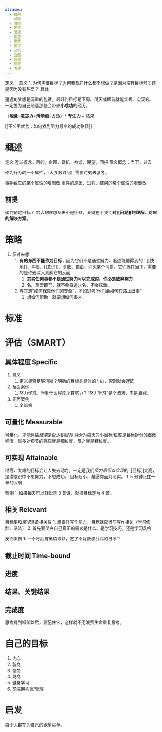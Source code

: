 ```yaml
---
aliases:
  - 结果
  - 成就
  - 目的
  - 期望
  - 渴望
  - 欲望
  - 愿景
  - 欲求
  - 动机
  - 企图
  - 指望
  - 愿望
  - 希望
---
```

定义：
意义
	1. 为何需要目标？为何我现在什么都不想做？是因为没有目标吗？还是因为没有热爱？
具体

遥远的梦想是沉重的包袱。最好的目标是下周、明天或眼前就能实践、实现的。
一定要为自己制造那些会带来**小成功**的经历。

（**能量**+**意志力**+**清晰度**+**方法**）\* **专注力** = 结果

[[不公平优势：如何找到阻力最小的成功路径]] 

# 概述
定义
近义概念：目的，企图，动机，欲求，期望，回报
反义概念：当下，过去

作为行为的一个属性，（大多数时间）需要时刻去思考。

事物或它的某个属性的增删改
事件的原因、过程、结果的某个属性的增删改
## 前提
如何确定目标？
宏大的理想从来不是困难，关键在于我们**对[[问题]]的理解**、**对应的解决方案**。
# 策略
1. 反过来想
	1. **有的东西不能作为目标**，因为它们不是通过努力、追逐能够得到的：[[快乐]]、幸福、[[意识]]、勇敢、自由、消灭某个习惯。它们就在当下，需要的是你去深入观察它的反面
		1. **其实任何事都不是通过努力可以完成的，你必须放弃努力** 
		2. 名。热爱即可，就不会将追求名，不会炫耀。
	2. 与其想“如何保障他们的安全”，不如思考“他们会如何在路上出事”
		1. 想如何帮助，就要想如何害人。
# 标准

# 评估（SMART）
## 具体程度 Specific
1. 意义
	1. 定义是否足够清晰？明确的目标是具体的方向，否则就会迷茫
2. 反面案例
	1. 努力学习。学到什么程度才算努力？“努力学习”是个*愿景*，不是*目标*。
3. 正面案例
	1. 全班第一
## 可量化 Measurable
可量化，才能评估*结果*是否达到*目标* 
*拆分*为每天的小目标
粒度是目标拆分的细微程度。越多对细节的强调就是细粒度，反之就是粗粒度。
## 可实现 Attainable
过高、太难的目标会让人失去动力。一定是我们*努力后可以实现*的
[[目标]]太高，是潜意识中不想努力，不想成功。
目标超小，越逼你面对现实。
	1. 5 分钟记住一章的大纲

案例
	1. 如果每天可以轻松背 3 首诗，就把目标定为 4 首。
## 相关 Relevant
目标要和*需求*具备相关性
	1. 想提升写作能力，目标就应当与写作相关（学习修辞、语法）
	2. 首先要明白自己真正的需求是什么。是学习技巧，还是学习风格

反面案例
	1. 一个月后有英语考试，定了个背数学公式的目标？
## 截止时间 Time-bound

## 进度

## 结果、关键结果

## 完成度


思考得到框架以后，要记住它，这样就不用浪费生命重复思考。

# 自己的目标
1. 内心
2. 智商
3. 情商
4. 财商
5. 健身学习
6. 前端架构师/管理

# 启发
每个人都在为自己的欲望买单。